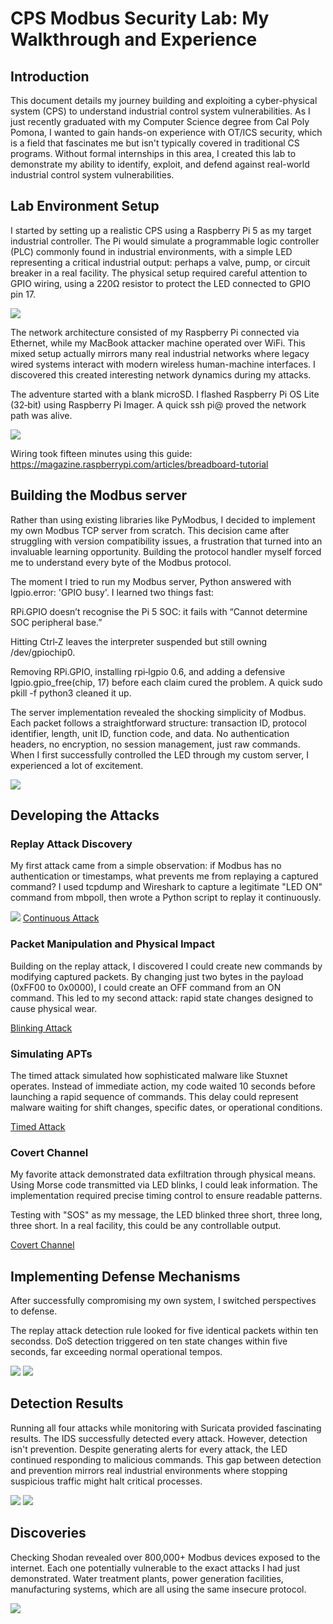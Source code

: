 # CPS Modbus Security Lab: My Walkthrough and Experience

## Introduction

This document details my journey building and exploiting a cyber-physical system (CPS) to understand industrial control system vulnerabilities. As I just recently graduated with my Computer Science degree from Cal Poly Pomona, I wanted to gain hands-on experience with OT/ICS security, which is a field that fascinates me but isn't typically covered in traditional CS programs. Without formal internships in this area, I created this lab to demonstrate my ability to identify, exploit, and defend against real-world industrial control system vulnerabilities.

## Lab Environment Setup

I started by setting up a realistic CPS using a Raspberry Pi 5 as my target industrial controller. The Pi would simulate a programmable logic controller (PLC) commonly found in industrial environments, with a simple LED representing a critical industrial output: perhaps a valve, pump, or circuit breaker in a real facility. The physical setup required careful attention to GPIO wiring, using a 220Ω resistor to protect the LED connected to GPIO pin 17.

![](https://github.com/aerovvs/cps-modbus-lab/blob/main/media/pi_setup.jpg)

The network architecture consisted of my Raspberry Pi connected via Ethernet, while my MacBook attacker machine operated over WiFi. This mixed setup actually mirrors many real industrial networks where legacy wired systems interact with modern wireless human-machine interfaces. I discovered this created interesting network dynamics during my attacks.

The adventure started with a blank microSD. I flashed Raspberry Pi OS Lite (32‑bit) using Raspberry Pi Imager. A quick ssh pi@<ip> proved the network path was alive.

![](https://github.com/aerovvs/cps-modbus-lab/blob/main/media/ssh_ip.png)

Wiring took fifteen minutes using this guide:
https://magazine.raspberrypi.com/articles/breadboard-tutorial


## Building the Modbus server

Rather than using existing libraries like PyModbus, I decided to implement my own Modbus TCP server from scratch. This decision came after struggling with version compatibility issues, a frustration that turned into an invaluable learning opportunity. Building the protocol handler myself forced me to understand every byte of the Modbus protocol.

The moment I tried to run my Modbus server, Python answered with lgpio.error: 'GPIO busy'. I learned two things fast:

RPi.GPIO doesn’t recognise the Pi 5 SOC: it fails with “Cannot determine SOC peripheral base.”

Hitting Ctrl‑Z leaves the interpreter suspended but still owning /dev/gpiochip0.

Removing RPi.GPIO, installing rpi‑lgpio 0.6, and adding a defensive lgpio.gpio_free(chip, 17) before each claim cured the problem. A quick sudo pkill -f python3 cleaned it up.

The server implementation revealed the shocking simplicity of Modbus. Each packet follows a straightforward structure: transaction ID, protocol identifier, length, unit ID, function code, and data. No authentication headers, no encryption, no session management, just raw commands. When I first successfully controlled the LED through my custom server, I experienced a lot of excitement.

![](https://github.com/aerovvs/cps-modbus-lab/blob/main/media/start_modbus_server.png)

## Developing the Attacks
### Replay Attack Discovery
My first attack came from a simple observation: if Modbus has no authentication or timestamps, what prevents me from replaying a captured command? I used tcpdump and Wireshark to capture a legitimate "LED ON" command from mbpoll, then wrote a Python script to replay it continuously.

![](https://github.com/aerovvs/cps-modbus-lab/blob/main/media/capture_led_on_pcap.png)
[Continuous Attack](https://jmp.sh/OfNGoUN0)

### Packet Manipulation and Physical Impact
Building on the replay attack, I discovered I could create new commands by modifying captured packets. By changing just two bytes in the payload (0xFF00 to 0x0000), I could create an OFF command from an ON command. This led to my second attack: rapid state changes designed to cause physical wear.

[Blinking Attack](https://jumpshare.com/v/g7xjUSI7r9lY3486Azfs?b=qpYIGrbHeaMWkSxe4uE5)

### Simulating APTs
The timed attack simulated how sophisticated malware like Stuxnet operates. Instead of immediate action, my code waited 10 seconds before launching a rapid sequence of commands. This delay could represent malware waiting for shift changes, specific dates, or operational conditions.

[Timed Attack](https://jumpshare.com/v/SCX53okyvYv9rUGKjGKz?b=qpYIGrbHeaMWkSxe4uE5)

### Covert Channel
My favorite attack demonstrated data exfiltration through physical means. Using Morse code transmitted via LED blinks, I could leak information. The implementation required precise timing control to ensure readable patterns.

Testing with "SOS" as my message, the LED blinked three short, three long, three short. In a real facility, this could be any controllable output. 

[Covert Channel](https://jmp.sh/rsNRdbGj)

## Implementing Defense Mechanisms
After successfully compromising my own system, I switched perspectives to defense.

The replay attack detection rule looked for five identical packets within ten secondss. DoS detection triggered on ten state changes within five seconds, far exceeding normal operational tempos.

![](https://github.com/aerovvs/cps-modbus-lab/blob/main/media/attacklog_2.png)
![](https://github.com/aerovvs/cps-modbus-lab/blob/main/media/attacklog_3.png)

## Detection Results
Running all four attacks while monitoring with Suricata provided fascinating results. The IDS successfully detected every attack. However, detection isn't prevention. Despite generating alerts for every attack, the LED continued responding to malicious commands. This gap between detection and prevention mirrors real industrial environments where stopping suspicious traffic might halt critical processes.

![](https://github.com/aerovvs/cps-modbus-lab/blob/main/media/attacklog_1.png)
![](https://github.com/aerovvs/cps-modbus-lab/blob/main/media/attacklog_4.png)

## Discoveries
Checking Shodan revealed over 800,000+ Modbus devices exposed to the internet. Each one potentially vulnerable to the exact attacks I had just demonstrated. Water treatment plants, power generation facilities, manufacturing systems, which are all using the same insecure protocol.

![](https://github.com/aerovvs/cps-modbus-lab/blob/main/media/shodan_port502.png)
